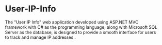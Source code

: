 # User-IP-Info
The "User IP Info" web application developed using ASP.NET MVC framework with C# as the programming language, along with Microsoft SQL Server as the database, is designed to provide a smooth interface for users to track and manage IP addresses .

